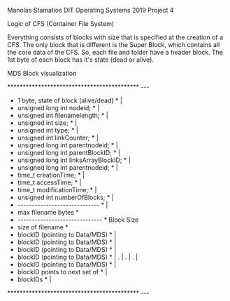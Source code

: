 Manolas Stamatios DIT Operating Systems 2019 Project 4

Logic of CFS (Container File System)

Everything consists of blocks with size that is specified at the creation of a CFS. The only block that is different is the Super Block, which contains all the core data of the CFS. So, each file and folder have a header block. The 1st byte of each block has it's state (dead or alive). 

MDS Block visualization

*******************************************  ---
* 1 byte, state of block (alive/dead)     *   |
* unsigned long int nodeid;               *   |
* unsigned int filenamelength;	          *   |
* unsigned int size; 			          *   |
* unsigned int type;                      *   |
* unsigned int linkCounter;				  *   |
* unsigned long int parentnodeid;         *   |
* unsigned long int parentBlockID;        *   |
* unsigned long int linksArrayBlockID;    *   |
* unsigned long int parentnodeid;         *   |
* time_t creationTime;                    *   |
* time_t accessTime;                      *   |
* time_t modificationTime;                *   |
* unsigned int numberOfBlocks;            *   |
* -----------------------------           *   |
* max filename bytes				      *
* ------------------------------          *   Block Size
* size of filename                        *
* blockID (pointing to Data/MDS)          *   |
* blockID (pointing to Data/MDS)          *   |
* blockID (pointing to Data/MDS)          *   |
* blockID (pointing to Data/MDS)          *   |
				. 				          	  |
				.                         	  |
				.				          	  |
* blockID (pointing to Data/MDS)          *   |
* blockID points to next set of           *   |
*	blockIDs					          *   |

*******************************************  ---
